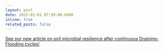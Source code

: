 ```yaml
---
layout: post
date: 2025-01-01 07:59:00-0400
inline: true
related_posts: false
---
```


[See our new article on soil microbial resilience after continuous Draining-Flooding cycles!](https://link.springer.com/article/10.1007/s00248-024-02468-y)
